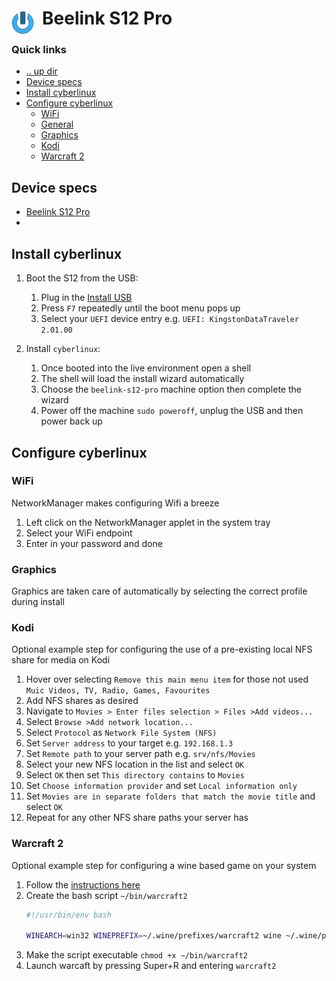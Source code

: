 # Beelink S12 Pro <img style="margin: 6px 13px 0px 0px" align="left" src="../../art/logo_36x36.png" />

### Quick links
* [.. up dir](../../README.md)
* [Device specs](#device-specs)
* [Install cyberlinux](#install-cyberlinux)
* [Configure cyberlinux](#configure-cyberlinux)
  * [WiFi](#wifi)
  * [General](#general)
  * [Graphics](#graphics)
  * [Kodi](#kodi)
  * [Warcraft 2](#warcraft-2)

## Device specs
* [Beelink S12 Pro](https://www.notebookcheck.net/Intel-N100-performance-debut-Beelink-Mini-S12-Pro-mini-PC-review.758950.0.html)
* 

## Install cyberlinux

1. Boot the S12 from the USB:
   1. Plug in the [Install USB](../../README.md#install-from-custom-iso)  
   2. Press `F7` repeatedly until the boot menu pops up
   3. Select your `UEFI` device entry e.g. `UEFI: KingstonDataTraveler 2.01.00`

2. Install `cyberlinux`:  
   1. Once booted into the live environment open a shell
   2. The shell will load the install wizard automatically
   3. Choose the `beelink-s12-pro` machine option then complete the wizard
   4. Power off the machine `sudo poweroff`, unplug the USB and then power back up

## Configure cyberlinux

### WiFi
NetworkManager makes configuring Wifi a breeze

1. Left click on the NetworkManager applet in the system tray
2. Select your WiFi endpoint
3. Enter in your password and done

### Graphics
Graphics are taken care of automatically by selecting the correct profile during install

### Kodi
Optional example step for configuring the use of a pre-existing local NFS share for media on Kodi

1. Hover over selecting `Remove this main menu item` for those not used `Muic Videos, TV, Radio, Games, Favourites`  
2. Add NFS shares as desired  
3. Navigate to `Movies > Enter files selection > Files >Add videos...`  
4. Select `Browse >Add network location...`  
5. Select `Protocol` as `Network File System (NFS)`  
6. Set `Server address` to your target e.g. `192.168.1.3`  
7. Set `Remote path` to your server path e.g. `srv/nfs/Movies`  
8. Select your new NFS location in the list and select `OK`  
9. Select `OK` then set `This directory contains` to `Movies`  
10. Set `Choose information provider` and set `Local information only`  
11. Set `Movies are in separate folders that match the movie title` and select `OK`  
12. Repeat for any other NFS share paths your server has  

### Warcraft 2
Optional example step for configuring a wine based game on your system

1. Follow the [instructions here](https://github.com/phR0ze/tech-docs/gaming/warcraft2/README.md)
2. Create the bash script `~/bin/warcraft2`
   ```bash
   #!/usr/bin/env bash

   WINEARCH=win32 WINEPREFIX=~/.wine/prefixes/warcraft2 wine ~/.wine/prefixes/warcraft2/drive_c/GOG\ Games/Warcraft\ II\ BNE/Warcraft\ II\ BNE_dx.exe
   ```
3. Make the script executable `chmod +x ~/bin/warcraft2`
4. Launch warcaft by pressing Super+R and entering `warcraft2`

<!-- 
vim: ts=2:sw=2:sts=2
-->
